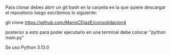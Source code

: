Para clonar debes abrir un git bash en la carpeta en la que quiere descargar el repositorio luego escribimos lo siguiente:

git clone https://github.com/MarioCDiazE/consolidacion4

posterior a esto para poder ejecutarlo en una terminal debe colocar "python main.py"

Se uso Python 3.13.0
